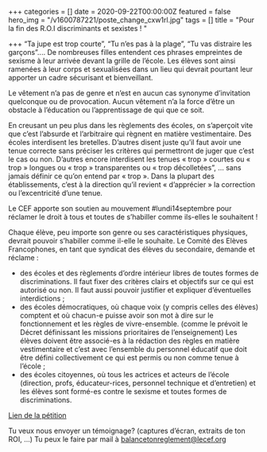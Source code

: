 +++
categories = []
date = 2020-09-22T00:00:00Z
featured = false
hero_img = "/v1600787221/poste_change_cxw1rl.jpg"
tags = []
title = "Pour la fin des R.O.I discriminants et sexistes ! "

+++
“Ta jupe est trop courte”, “Tu n’es pas à la plage”, “Tu vas distraire les garçons”.... De nombreuses filles entendent ces phrases empreintes de sexisme à leur arrivée devant la grille de l’école. Les élèves sont ainsi ramenées à leur corps et sexualisées dans un lieu qui devrait pourtant leur apporter un cadre sécurisant et bienveillant.

Le vêtement n’a pas de genre et n’est en aucun cas synonyme d’invitation quelconque ou de provocation. Aucun vêtement n’a la force d’être un obstacle à l’éducation ou l’apprentissage de qui que ce soit.

En creusant un peu plus dans les règlements des écoles, on s’aperçoit vite que c’est l’absurde et l’arbitraire qui règnent en matière vestimentaire. Des écoles interdisent les bretelles. D’autres disent juste qu’il faut avoir une tenue correcte sans préciser les critères qui permettront de juger que c’est le cas ou non. D’autres encore interdisent les tenues « trop » courtes ou « trop » longues ou « trop » transparentes ou « trop décolletées”, … sans jamais définir ce qu’on entend par « trop ». Dans la plupart des établissements, c’est à la direction qu’il revient « d’apprécier » la correction ou l’excentricité d’une tenue.

Le CEF apporte son soutien au mouvement #lundi14septembre pour réclamer le droit à tous et toutes de s’habiller comme ils-elles le souhaitent !

Chaque élève, peu importe son genre ou ses caractéristiques physiques, devrait pouvoir s’habiller comme il-elle le souhaite. Le Comité des Elèves Francophones, en tant que syndicat des élèves du secondaire, demande et réclame :

* des écoles et des règlements d’ordre intérieur libres de toutes formes de discriminations. Il faut fixer des critères clairs et objectifs sur ce qui est autorisé ou non. Il faut aussi pouvoir justifier et expliquer d’éventuelles interdictions ;
* des écoles démocratiques, où chaque voix (y compris celles des élèves) comptent et où chacun-e puisse avoir son mot à dire sur le fonctionnement et les règles de vivre-ensemble. (comme le prévoit le Décret définissant les missions prioritaires de l’enseignement) Les élèves doivent être associé-es à la rédaction des règles en matière vestimentaire et c’est avec l’ensemble du personnel éducatif que doit être défini collectivement ce qui est permis ou non comme tenue à l’école ;
* des écoles citoyennes, où tous les actrices et acteurs de l’école (direction, profs, éducateur-rices, personnel technique et d’entretien) et les élèves sont formé-es contre le sexisme et toutes formes de discriminations.

[Lien de la pétition ](https://secure.avaaz.org/community_petitions/fr/madame_la_ministre_de_lenseignement_caroline_desir_pour_la_fin_des_roi_discriminants_et_sexistes_/?fvUyurb&utm_source=sharetools&utm_medium=facebook&utm_campaign=petition-1121756-pour_la_fin_des_roi_discriminants_et_sexistes_&utm_term=vUyurb%2Bfr&fbclid=IwAR1tno0VvIJb_DB7PxSDfnMQZM2Nu-rYI-Oj9ZZ_bdm10Lvckey6eqY2U9g)

Tu veux nous envoyer un témoignage? (captures d’écran, extraits de ton ROI, …) Tu peux le faire par mail à [balancetonreglement@lecef.org](mailto:balancetonreglement@lecef.org)